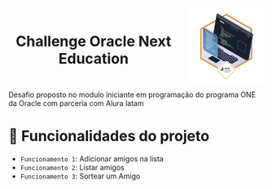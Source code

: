 <div align="center" style="display: flex; justify-content: center; align-items: center; gap: 10px;">
  <h1 style="display: inline; margin-right: 10px;">Challenge Oracle Next Education</h1>
  <img width="150px" src="./assets/badge.webp" />
</div>



Desafio proposto no modulo iniciante em programação do programa ONE da Oracle com parceria com Alura latam

# :hammer: Funcionalidades do projeto

- `Funcionamento 1`: Adicionar amigos na lista
- `Funcionamento 2`: Listar amigos
- `Funcionamento 3`: Sortear um Amigo


